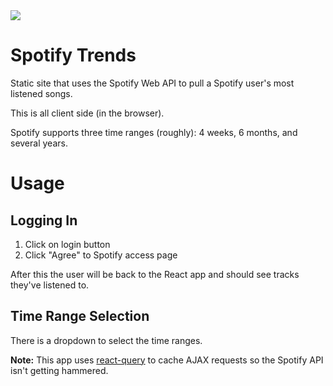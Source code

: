 <img src="https://travis-ci.com/josterholt/spotify-trends.svg?branch=main" />

# Spotify Trends

Static site that uses the Spotify Web API to pull a Spotify user's most listened
songs.

This is all client side (in the browser).

Spotify supports three time ranges (roughly): 4 weeks, 6 months, and several
years.

# Usage

## Logging In

1. Click on login button
2. Click "Agree" to Spotify access page

After this the user will be back to the React app and should see tracks they've
listened to.

## Time Range Selection

There is a dropdown to select the time ranges.

**Note:** This app uses [react-query](https://react-query.tanstack.com/) to
cache AJAX requests so the Spotify API isn't getting hammered.
